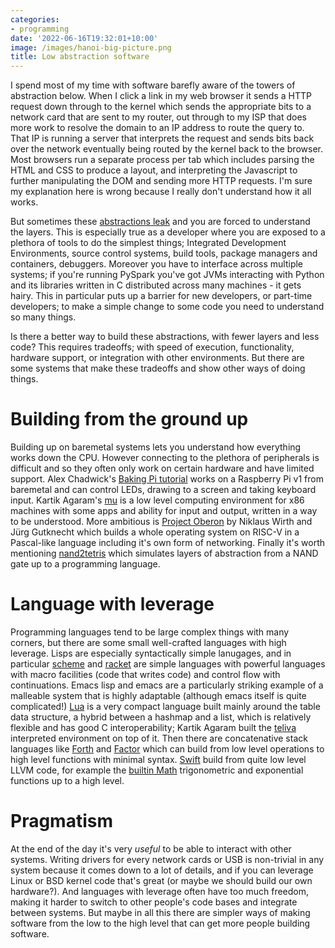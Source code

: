 ```yaml
---
categories:
- programming
date: '2022-06-16T19:32:01+10:00'
image: /images/hanoi-big-picture.png
title: Low abstraction software
---
```


I spend most of my time with software barefly aware of the towers of abstraction below.
When I click a link in my web browser it sends a HTTP request down through to the kernel which sends the appropriate bits to a network card that are sent to my router, out through to my ISP that does more work to resolve the domain to an IP address to route the query to.
That IP is running a server that interprets the request and sends bits back over the network eventually being routed by the kernel back to the browser.
Most browsers run a separate process per tab which includes parsing the HTML and CSS to produce a layout, and interpreting the Javascript to further manipulating the DOM and sending more HTTP requests.
I'm sure my explanation here is wrong because I really don't understand how it all works.

But sometimes these [abstractions leak](https://www.joelonsoftware.com/2002/11/11/the-law-of-leaky-abstractions/) and you are forced to understand the layers.
This is especially true as a developer where you are exposed to a plethora of tools to do the simplest things; Integrated Development Environments, source control systems, build tools, package managers and containers, debuggers.
Moreover you have to interface across multiple systems; if you're running PySpark you've got JVMs interacting with Python and its libraries written in C distributed across many machines - it gets hairy.
This in particular puts up a barrier for new developers, or part-time developers; to make a simple change to some code you need to understand so many things.

Is there a better way to build these abstractions, with fewer layers and less code?
This requires tradeoffs; with speed of execution, functionality, hardware support, or integration with other environments.
But there are some systems that make these tradeoffs and show other ways of doing things.

# Building from the ground up

Building up on baremetal systems lets you understand how everything works down the CPU.
However connecting to the plethora of peripherals is difficult and so they often only work on certain hardware and have limited support.
Alex Chadwick's [Baking Pi tutorial](https://www.cl.cam.ac.uk/projects/raspberrypi/tutorials/os/) works on a Raspberry Pi v1 from baremetal and can control LEDs, drawing to a screen and taking keyboard input.
Kartik Agaram's [mu](https://github.com/akkartik/mu) is a low level computing environment for x86 machines with some apps and ability for input and output, written in a way to be understood.
More ambitious is [Project Oberon](http://www.projectoberon.com/) by Niklaus Wirth and Jürg Gutknecht which builds a whole operating system on RISC-V in a Pascal-like language including it's own form of networking.
Finally it's worth mentioning [nand2tetris](https://www.nand2tetris.org/) which simulates layers of abstraction from a NAND gate up to a programming language.

# Language with leverage

Programming languages tend to be large complex things with many corners, but there are some small well-crafted languages with high leverage.
Lisps are especially syntactically simple lanugages, and in particular [scheme](https://en.wikipedia.org/wiki/Scheme_(programming_language)) and [racket](https://racket-lang.org/) are simple languages with powerful languages with macro facilities (code that writes code) and control flow with continuations.
Emacs lisp and emacs are a particularly striking example of a malleable system that is highly adaptable (although emacs itself is quite complicated!)
[Lua](https://www.lua.org/) is a very compact language built mainly around the table data structure, a hybrid between a hashmap and a list, which is relatively flexible and has good C interoperability; Kartik Agaram built the [teliva](https://github.com/akkartik/teliva) interpreted environment on top of it.
Then there are concatenative stack languages like [Forth](https://en.wikipedia.org/wiki/Forth_(programming_language)) and [Factor](https://factorcode.org/) which can build from low level operations to high level functions with minimal syntax.
[Swift](https://www.swift.org/) build from quite low level LLVM code, for example the [builtin Math](https://github.com/apple/swift/blob/main/stdlib/public/core/BuiltinMath.swift) trigonometric and exponential functions up to a high level.

# Pragmatism

At the end of the day it's very *useful* to be able to interact with other systems.
Writing drivers for every network cards or USB is non-trivial in any system because it comes down to a lot of details, and if you can leverage Linux or BSD kernel code that's great (or maybe we should build our own hardware?).
And languages with leverage often have too much freedom, making it harder to switch to other people's code bases and integrate between systems.
But maybe in all this there are simpler ways of making software from the low to the high level that can get more people building software.